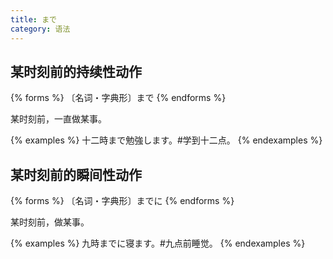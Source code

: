 ```yaml
---
title: まで
category: 语法
---
```


## 某时刻前的持续性动作

{% forms %}
〔名词・字典形〕まで
{% endforms %}

某时刻前，一直做某事。

{% examples %}
十二時まで勉強します。#学到十二点。
{% endexamples %}

## 某时刻前的瞬间性动作

{% forms %}
〔名词・字典形〕までに
{% endforms %}

某时刻前，做某事。

{% examples %}
九時までに寝ます。#九点前睡觉。
{% endexamples %}
